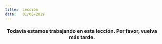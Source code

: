 ```yaml
---
title:  Lección
date:   01/08/2019
---
```


### <center>Todavía estamos trabajando en esta lección. Por favor, vuelva más tarde.</center>